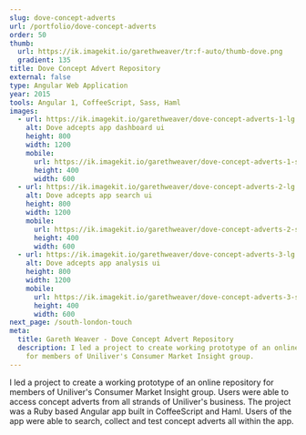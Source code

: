 ```yaml
---
slug: dove-concept-adverts
url: /portfolio/dove-concept-adverts
order: 50
thumb:
  url: https://ik.imagekit.io/garethweaver/tr:f-auto/thumb-dove.png
  gradient: 135
title: Dove Concept Advert Repository
external: false
type: Angular Web Application
year: 2015
tools: Angular 1, CoffeeScript, Sass, Haml
images:
  - url: https://ik.imagekit.io/garethweaver/dove-concept-adverts-1-lg.jpg
    alt: Dove adcepts app dashboard ui
    height: 800
    width: 1200
    mobile:
      url: https://ik.imagekit.io/garethweaver/dove-concept-adverts-1-sm.jpg
      height: 400
      width: 600
  - url: https://ik.imagekit.io/garethweaver/dove-concept-adverts-2-lg.jpg
    alt: Dove adcepts app search ui
    height: 800
    width: 1200
    mobile:
      url: https://ik.imagekit.io/garethweaver/dove-concept-adverts-2-sm.jpg
      height: 400
      width: 600
  - url: https://ik.imagekit.io/garethweaver/dove-concept-adverts-3-lg.jpg
    alt: Dove adcepts app analysis ui
    height: 800
    width: 1200
    mobile:
      url: https://ik.imagekit.io/garethweaver/dove-concept-adverts-3-sm.jpg
      height: 400
      width: 600
next_page: /south-london-touch
meta:
  title: Gareth Weaver - Dove Concept Advert Repository
  description: I led a project to create working prototype of an online repository
    for members of Uniliver's Consumer Market Insight group.
---
```

I led a project to create a working prototype of an online repository
for members of Uniliver's Consumer Market Insight group. Users were able to access
concept adverts from all strands of Uniliver's business. The project was a Ruby
based Angular app built in CoffeeScript and Haml. Users of the app were able to
search, collect and test concept adverts all within the app.
